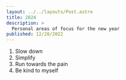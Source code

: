 ```yaml
---
layout: ../../layouts/Post.astro
title: 2024
description: >
  Personal areas of focus for the new year
published: 12/28/2022
---
```


1. Slow down
2. Simplify
3. Run towards the pain
4. Be kind to myself